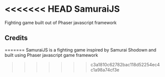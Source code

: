 <<<<<<< HEAD
SamuraiJS
==============

Fighting game built out of Phaser javascript framework
 
Credits
---------

=======
SamuraiJS is a fighting game inspired by Samurai Shodown and built using Phaser javascript game framework
>>>>>>> c3a1810c62782bac118d52254ec4c1a98a74cf3e
